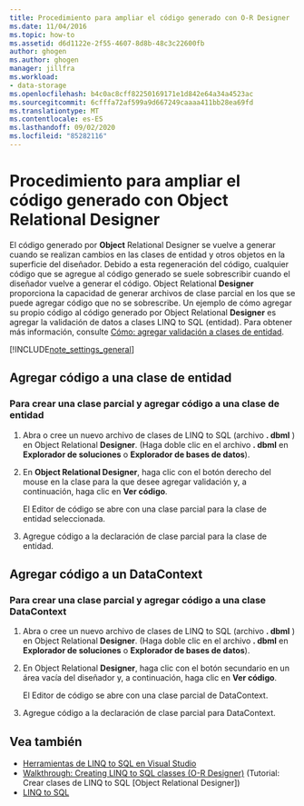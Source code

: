 ```yaml
---
title: Procedimiento para ampliar el código generado con O-R Designer
ms.date: 11/04/2016
ms.topic: how-to
ms.assetid: d6d1122e-2f55-4607-8d8b-48c3c22600fb
author: ghogen
ms.author: ghogen
manager: jillfra
ms.workload:
- data-storage
ms.openlocfilehash: b4c0ac8cff82250169171e1d842e64a34a4523ac
ms.sourcegitcommit: 6cfffa72af599a9d667249caaaa411bb28ea69fd
ms.translationtype: MT
ms.contentlocale: es-ES
ms.lasthandoff: 09/02/2020
ms.locfileid: "85282116"
---
```

# <a name="how-to-extend-code-generated-by-the-or-designer"></a>Procedimiento para ampliar el código generado con Object Relational Designer
El código generado por **Object** Relational Designer se vuelve a generar cuando se realizan cambios en las clases de entidad y otros objetos en la superficie del diseñador. Debido a esta regeneración del código, cualquier código que se agregue al código generado se suele sobrescribir cuando el diseñador vuelve a generar el código. Object Relational **Designer** proporciona la capacidad de generar archivos de clase parcial en los que se puede agregar código que no se sobrescribe. Un ejemplo de cómo agregar su propio código al código generado por Object Relational **Designer** es agregar la validación de datos a clases LINQ to SQL (entidad). Para obtener más información, consulte [Cómo: agregar validación a clases de entidad](../data-tools/how-to-add-validation-to-entity-classes.md).

[!INCLUDE[note_settings_general](../data-tools/includes/note_settings_general_md.md)]

## <a name="add-code-to-an-entity-class"></a>Agregar código a una clase de entidad

### <a name="to-create-a-partial-class-and-add-code-to-an-entity-class"></a>Para crear una clase parcial y agregar código a una clase de entidad

1. Abra o cree un nuevo archivo de clases de LINQ to SQL (archivo **. dbml** ) en Object Relational **Designer**. (Haga doble clic en el archivo **. dbml** en **Explorador de soluciones** o **Explorador de bases de datos**).

2. En **Object Relational Designer**, haga clic con el botón derecho del mouse en la clase para la que desee agregar validación y, a continuación, haga clic en **Ver código**.

     El Editor de código se abre con una clase parcial para la clase de entidad seleccionada.

3. Agregue código a la declaración de clase parcial para la clase de entidad.

## <a name="add-code-to-a-datacontext"></a>Agregar código a un DataContext

### <a name="to-create-a-partial-class-and-add-code-to-a-datacontext"></a>Para crear una clase parcial y agregar código a una clase DataContext

1. Abra o cree un nuevo archivo de clases de LINQ to SQL (archivo **. dbml** ) en Object Relational **Designer**. (Haga doble clic en el archivo **. dbml** en **Explorador de soluciones** o **Explorador de bases de datos**).

2. En Object Relational **Designer**, haga clic con el botón secundario en un área vacía del diseñador y, a continuación, haga clic en **Ver código**.

     El Editor de código se abre con una clase parcial de DataContext.

3. Agregue código a la declaración de clase parcial para DataContext.

## <a name="see-also"></a>Vea también

- [Herramientas de LINQ to SQL en Visual Studio](../data-tools/linq-to-sql-tools-in-visual-studio2.md)
- [Walkthrough: Creating LINQ to SQL classes (O-R Designer)](how-to-create-linq-to-sql-classes-mapped-to-tables-and-views-o-r-designer.md) (Tutorial: Crear clases de LINQ to SQL [Object Relational Designer])
- [LINQ to SQL](/dotnet/framework/data/adonet/sql/linq/index)
